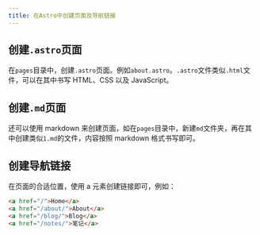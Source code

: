```yaml
---
title: 在Astro中创建页面及导航链接
---
```


## 创建`.astro`页面

在`pages`目录中，创建`.astro`页面。例如`about.astro`。`.astro`文件类似`.html`文件，可以在其中书写 HTML、CSS 以及 JavaScript。

## 创建`.md`页面

还可以使用 markdown 来创建页面，如在`pages`目录中，新建`md`文件夹，再在其中创建类似`1.md`的文件，内容按照 markdown 格式书写即可。

## 创建导航链接

在页面的合适位置，使用 a 元素创建链接即可，例如：

```html
<a href="/">Home</a>
<a href="/about/">About</a>
<a href="/blog/">Blog</a>
<a href="/notes/">笔记</a>
```
